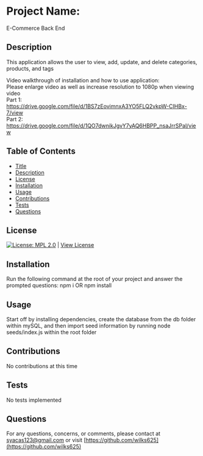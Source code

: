 
# Project Name:
E-Commerce Back End

## Description
This application allows the user to view, add, update, and delete categories, products, and tags

Video walkthrough of installation and how to use application:  
Please enlarge video as well as increase resolution to 1080p when viewing video  
Part 1:  
https://drive.google.com/file/d/1BS7zEovimnxA3YO5FLQ2vkpW-CIHBx-7/view  
Part 2:  
https://drive.google.com/file/d/1QO7dwnikJgvY7yAQ6HBPP_nsaJrrSPal/view  

## Table of Contents
- [Title](#Project-Name)
- [Description](#Description)
- [License](#License)
- [Installation](#Installation)
- [Usage](#Usage)
- [Contributions](#Contributions)
- [Tests](#Tests)
- [Questions](#Questions)

## License
[![License: MPL 2.0](https://img.shields.io/badge/License-MPL%202.0-brightgreen.svg)](https://opensource.org/licenses/MPL-2.0) | [View License](https://opensource.org/licenses/MPL-2.0)

## Installation 
Run the following command at the root of your project and answer the prompted questions:
npm i OR npm install

## Usage
Start off by installing dependencies, create the database from the db folder within mySQL, and then import seed information by running node seeds/index.js within the root folder

## Contributions
No contributions at this time

## Tests
No tests implemented

## Questions
For any questions, concerns, or comments, please contact at syacas123@gmail.com or visit [https://github.com/wilks625](https://github.com/wilks625)
